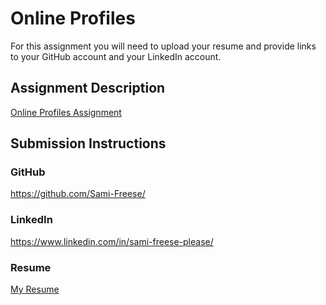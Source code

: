 # Online Profiles
For this assignment you will need to upload your resume and provide links to your GitHub account and your LinkedIn account.

## Assignment Description
[Online Profiles Assignment](https://education.launchcode.org/liftoff/modules/assignments/online-profiles)

## Submission Instructions
 
### GitHub
https://github.com/Sami-Freese/
 
### LinkedIn
https://www.linkedin.com/in/sami-freese-please/

### Resume
[My Resume](https://github.com/Sami-Freese/liftoff-assignments/blob/master/C1-Online_Profiles/Sami%20Freese%20LC%20Resume%202022.pdf)

